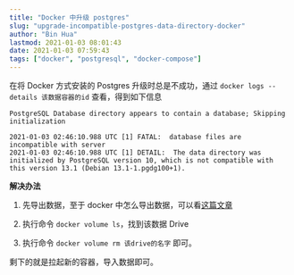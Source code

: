 ```yaml
---
title: "Docker 中升级 postgres"
slug: "upgrade-incompatible-postgres-data-directory-docker"
author: "Bin Hua"
lastmod: 2021-01-03 08:01:43
date: 2021-01-03 07:59:43
tags: ["docker", "postgresql", "docker-compose"]
---
```


在将 Docker 方式安装的 Postgres 升级时总是不成功，通过 `docker logs --details 该数据容器的id` 查看，得到如下信息

```
PostgreSQL Database directory appears to contain a database; Skipping initialization

2021-01-03 02:46:10.988 UTC [1] FATAL:  database files are incompatible with server
2021-01-03 02:46:10.988 UTC [1] DETAIL:  The data directory was initialized by PostgreSQL version 10, which is not compatible with this version 13.1 (Debian 13.1-1.pgdg100+1).
``` 

**解决办法**

1. 先导出数据，至于 docker 中怎么导出数据，可以看[这篇文章](/deploy-via-docker/)

2. 执行命令 `docker volume ls`，找到该数据 Drive

3. 执行命令 `docker volume rm 该drive的名字` 即可。

剩下的就是拉起新的容器，导入数据即可。


